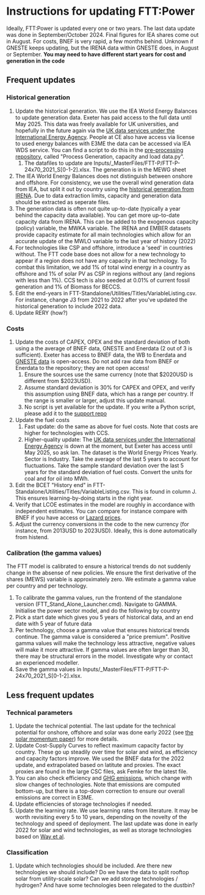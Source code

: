 # Instructions for updating FTT:Power
Ideally, FTT:Power is updated every one or two years. The last data update was done in September/October 2024. Final figures for IEA shares come out in August. For costs, BNEF is very rapid, a few months behind. Unknown if GNESTE keeps updating, but the IRENA data within GNESTE does, in August or September. **You may need to have different start years for cost and generation in the code**

## Frequent updates
### Historical generation
1. Update the historical generation. We use the IEA World Energy Balances to update generation data. Exeter has paid access to the full data until May 2025. This data was freely available for UK universities, and hopefully in the future again via the [UK data services under the International Energy Agency](https://stats2.digitalresources.jisc.ac.uk/index.aspx?r=721229&DataSetCode=IEA_CO2_AB). People at CE also have access via license to used energy balances with E3ME the data can be accessed via IEA WDS service. You can find a script to do this in the [pre-processing repository](https://github.com/cpmodel/FTT_Standalone-support/tree/main/FTT-Power%20updates), called "Process Generation, capacity and load data.py".  
    1. The datafiles to update are Inputs/_MasterFiles/FTT-P/FTT-P-24x70_2021_S[0-1-2].xlsx. The generation is in the MEWG sheet
3. The IEA World Energy Balances does not distinguish between onshore and offshore. For consistency, we use the overall wind generation data from IEA, but split it out by country using the [historical generation from IRENA](https://pxweb.irena.org/pxweb/en/IRENASTAT). Due to data extraction limits, capacity and generation data should be extracted as seperate files.
4. The generation data is often not quite up-to-date (typically a year behind the capacity data available). You can get more up-to-date capacity data from IRENA. This can be added to the exogenous capacity (policy) variable, the MWKA variable. The IRENA and EMBER datasets provide capacity estimate for all main technologies which allow for an accurate update of the MWLO variable to the last year of history (2022)   
5. For technologies like CSP and offshore, introduce a 'seed' in countries without. The FTT code base does not allow for a new technology to appear if a region does not have any capacity in that technology. To combat this limitation, we add 1% of total wind energy in a country as offshore and 1% of solar PV as CSP in regions without any (and regions with less than 1%). CCS tech is also seeded at 0.01% of current fossil generation and 1% of Biomass for BECCS.
6. Edit the end-years in FTT-Standalone/Utilities/Titles/VariableListing.csv. For instance, change J3 from 2021 to 2022 after you've updated the historical generation to include 2022 data. 
7. Update RERY (how?)

### Costs
1. Update the costs of CAPEX, OPEX and the standard deviation of both using a the average of BNEF data, GNESTE and Enerdata (2 out of 3 is sufficient). Exeter has access to BNEF data, the WB to Enerdata and [GNESTE data](https://github.com/iain-staffell/GNESTE) is open-access. Do not add raw data from BNEF or Enerdata to the repository; they are not open access! 
    1. Ensure the sources use the same currency (note that $2020USD is different from $2023USD). 
    2. Assume standard deviation is 30% for CAPEX and OPEX, and verify this assumption using BNEF data, which has a range per country. If the range is smaller or larger, adjust this update manual.
    3. No script is yet available for the update. If you write a Python script, please add it to the [support repo](https://github.com/cpmodel/FTT_Standalone-support)
2. Update the fuel costs
    1.  Fast update: do the same as above for fuel costs. Note that costs are higher for technologies with CCS.
    2.  Higher-quality update: The [UK data services under the International Energy Agency](https://stats2.digitalresources.jisc.ac.uk/index.aspx?r=721229&DataSetCode=IEA_CO2_AB) is down at the moment, but Exeter has access until May 2025, so ask Ian. The dataset is the World Energy Prices Yearly. Sector is Industry. Take the average of the last 5 years to account for fluctuations. Take the sample standard deviation over the last 5 years for the standard deviation of fuel costs. Convert the units for coal and for oil into MWh. 
3. Edit the BCET "History end" in FTT-Standalone/Utilities/Titles/VariableListing.csv. This is found in column J. This ensures learning-by-doing starts in the right year.
4. Verify that LCOE estimates in the model are roughly in accordance with independent estimates. You can compare for instance compare with BNEF if you have access or [Lazard prices](https://www.lazard.com/research-insights/levelized-cost-of-energyplus/).
5. Adjust the currency conversions in the code to the new currency (for instance, from 2013USD to 2023USD). Ideally, this is done automatically from histend.

### Calibration (the gamma values)
The FTT model is calibrated to ensure a historical trends do not suddenly change in the absense of new policies. We ensure the first derivative of the shares (MEWS) variable is approximately zero. We estimate a gamma value per country and per technology. 
1. To calibrate the gamma values, run the frontend of the standalone version (FTT_Stand_Alone_Launcher.cmd). Navigate to GAMMA. Initialise the power sector model, and do the following by country
2. Pick a start date which gives you 5 years of historical data, and an end date with 5 year of future data
3. Per technology, choose a gamma value that ensures historical trends continue. The gamma value is considered a "price premium". Positive gamma values will make the technology less attractive, negative values will make it more attractive. If gamma values are often larger than 30, there may be structural errors in the model. Investigate why or contact an experienced modeller. 
4. Save the gamma values in Inputs/_MasterFiles/FTT-P/FTT-P-24x70_2021_S[0-1-2].xlsx. 

## Less frequent updates

### Technical parameters
1. Update the technical potential. The last update for the technical potential for onshore, offshore and solar was done early 2022 (see [the solar momentum paper](https://www.nature.com/articles/s41467-023-41971-7?utm_source=rct_congratemailt&utm_medium=email&utm_campaign=oa_20231017&utm_content=10.1038/s41467-023-41971-7#Sec6)) for more details. 
2. Update Cost-Supply Curves to reflect maximum capacity factor by country. These go up steadily over time for solar and wind, as efficiency and capacity factors improve. We used the BNEF data for the 2022 update, and extrapolated based on latitute and proxies. The exact proxies are found in the large CSC files, ask Femke for the latest file.
3. You can also check efficiency and [GHG emissions](https://www.ipcc.ch/site/assets/uploads/2018/02/ipcc_wg3_ar5_annex-iii.pdf#page=7), which change with slow changes of technologies.  Note that emissions are computed bottom-up, but there is a top-down correction to ensure our overall emissions are correct in E3ME.
4. Update efficiencies of storage technologies if needed.
5. Update the learning rate. We use learning rates from literature. It may be worth revisiting every 5 to 10 years, depending on the novelty of the technology and speed of deployment. The last update was done in early 2022 for solar and wind technologies, as well as storage technologies based on [Way et al](https://www.sciencedirect.com/science/article/pii/S254243512200410X). 

### Classification
1. Update which technologies should be included. Are there new technologies we should include? Do we have the data to split rooftop solar from utility-scale solar? Can we add storage technologies / hydrogen? And have some technologies been relegated to the dustbin?
